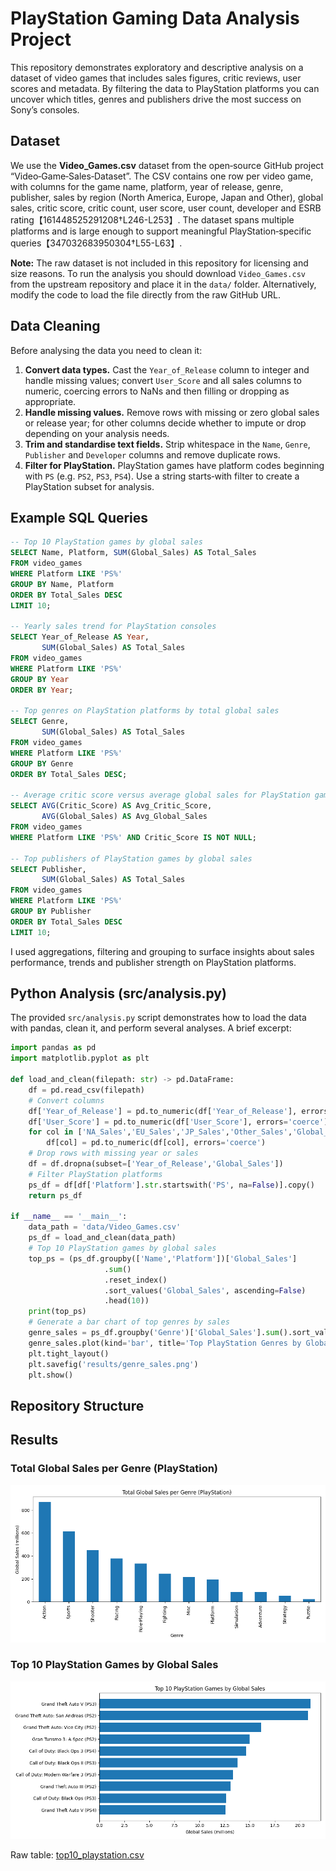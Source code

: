 # PlayStation Gaming Data Analysis Project

This repository demonstrates exploratory and descriptive analysis on a dataset of video games that includes sales figures, critic reviews, user scores and metadata.  By filtering the data to PlayStation platforms you can uncover which titles, genres and publishers drive the most success on Sony’s consoles.

## Dataset

We use the **Video\_Games.csv** dataset from the open‐source GitHub project “Video‑Game‑Sales‑Dataset”.  The CSV contains one row per video game, with columns for the game name, platform, year of release, genre, publisher, sales by region (North America, Europe, Japan and Other), global sales, critic score, critic count, user score, user count, developer and ESRB rating【161448525291208†L246-L253】.  The dataset spans multiple platforms and is large enough to support meaningful PlayStation‑specific queries【347032683950304†L55-L63】.

**Note:** The raw dataset is not included in this repository for licensing and size reasons.  To run the analysis you should download `Video_Games.csv` from the upstream repository and place it in the `data/` folder.  Alternatively, modify the code to load the file directly from the raw GitHub URL.

## Data Cleaning

Before analysing the data you need to clean it:

1. **Convert data types.**  Cast the `Year_of_Release` column to integer and handle missing values; convert `User_Score` and all sales columns to numeric, coercing errors to NaNs and then filling or dropping as appropriate.
2. **Handle missing values.**  Remove rows with missing or zero global sales or release year; for other columns decide whether to impute or drop depending on your analysis needs.
3. **Trim and standardise text fields.**  Strip whitespace in the `Name`, `Genre`, `Publisher` and `Developer` columns and remove duplicate rows.
4. **Filter for PlayStation.**  PlayStation games have platform codes beginning with `PS` (e.g. `PS2`, `PS3`, `PS4`).  Use a string starts‑with filter to create a PlayStation subset for analysis.

## Example SQL Queries


```sql
-- Top 10 PlayStation games by global sales
SELECT Name, Platform, SUM(Global_Sales) AS Total_Sales
FROM video_games
WHERE Platform LIKE 'PS%'
GROUP BY Name, Platform
ORDER BY Total_Sales DESC
LIMIT 10;

-- Yearly sales trend for PlayStation consoles
SELECT Year_of_Release AS Year,
       SUM(Global_Sales) AS Total_Sales
FROM video_games
WHERE Platform LIKE 'PS%'
GROUP BY Year
ORDER BY Year;

-- Top genres on PlayStation platforms by total global sales
SELECT Genre,
       SUM(Global_Sales) AS Total_Sales
FROM video_games
WHERE Platform LIKE 'PS%'
GROUP BY Genre
ORDER BY Total_Sales DESC;

-- Average critic score versus average global sales for PlayStation games
SELECT AVG(Critic_Score) AS Avg_Critic_Score,
       AVG(Global_Sales) AS Avg_Global_Sales
FROM video_games
WHERE Platform LIKE 'PS%' AND Critic_Score IS NOT NULL;

-- Top publishers of PlayStation games by global sales
SELECT Publisher,
       SUM(Global_Sales) AS Total_Sales
FROM video_games
WHERE Platform LIKE 'PS%'
GROUP BY Publisher
ORDER BY Total_Sales DESC
LIMIT 10;
```

I used aggregations, filtering and grouping to surface insights about sales performance, trends and publisher strength on PlayStation platforms.

## Python Analysis (src/analysis.py)

The provided `src/analysis.py` script demonstrates how to load the data with pandas, clean it, and perform several analyses.  A brief excerpt:

```python
import pandas as pd
import matplotlib.pyplot as plt

def load_and_clean(filepath: str) -> pd.DataFrame:
    df = pd.read_csv(filepath)
    # Convert columns
    df['Year_of_Release'] = pd.to_numeric(df['Year_of_Release'], errors='coerce')
    df['User_Score'] = pd.to_numeric(df['User_Score'], errors='coerce')
    for col in ['NA_Sales','EU_Sales','JP_Sales','Other_Sales','Global_Sales']:
        df[col] = pd.to_numeric(df[col], errors='coerce')
    # Drop rows with missing year or sales
    df = df.dropna(subset=['Year_of_Release','Global_Sales'])
    # Filter PlayStation platforms
    ps_df = df[df['Platform'].str.startswith('PS', na=False)].copy()
    return ps_df

if __name__ == '__main__':
    data_path = 'data/Video_Games.csv'
    ps_df = load_and_clean(data_path)
    # Top 10 PlayStation games by global sales
    top_ps = (ps_df.groupby(['Name','Platform'])['Global_Sales']
                     .sum()
                     .reset_index()
                     .sort_values('Global_Sales', ascending=False)
                     .head(10))
    print(top_ps)
    # Generate a bar chart of top genres by sales
    genre_sales = ps_df.groupby('Genre')['Global_Sales'].sum().sort_values(ascending=False)
    genre_sales.plot(kind='bar', title='Top PlayStation Genres by Global Sales')
    plt.tight_layout()
    plt.savefig('results/genre_sales.png')
    plt.show()
```

## Repository Structure

## Results

### Total Global Sales per Genre (PlayStation)
![Genre Sales](results/genre_sales.png)

### Top 10 PlayStation Games by Global Sales
![Top 10](results/top10_playstation.png)

Raw table: [top10_playstation.csv](results/top10_playstation.csv)



